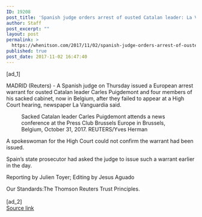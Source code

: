 ```yaml
---
ID: 19208
post_title: 'Spanish judge orders arrest of ousted Catalan leader: La Vanguardia'
author: Staff
post_excerpt: ""
layout: post
permalink: >
  https://whenitson.com/2017/11/02/spanish-judge-orders-arrest-of-ousted-catalan-leader-la-vanguardia/
published: true
post_date: 2017-11-02 16:47:40
---
```

 [ad_1]
<br><div data-reactid="31"><p data-reactid="32">MADRID (Reuters) - A Spanish judge on Thursday issued a European arrest warrant for ousted Catalan leader Carles Puigdemont and four members of his sacked cabinet, now in Belgium, after they failed to appear at a High Court hearing, newspaper La Vanguardia said. </p><div class="PrimaryAsset_container_2pnvl" data-reactid="33"><div class="Image_container_1tVQo" data-reactid="34"><figure tabindex="-1" data-reactid="35"/><figcaption data-reactid="38"><span class="Image_caption_KoNH1" data-reactid="39">Sacked Catalan leader Carles Puigdemont attends a news conference at the Press Club Brussels Europe in Brussels, Belgium, October 31, 2017. REUTERS/Yves Herman   </span></figcaption></div></div><p data-reactid="40">A spokeswoman for the High Court could not confirm the warrant had been issued. </p><p data-reactid="41">Spain’s state prosecutor had asked the judge to issue such a warrant earlier in the day. </p><div class="Attribution_attribution_o4ojT" data-reactid="43"><p class="Attribution_content_27_rw" data-reactid="44">Reporting by Julien Toyer; Editing by Jesus Aguado</p></div><div class="ArticleBody_trustBadgeContainer_1_iEv" data-reactid="45"><span class="ArticleBody_trustBadgeTitle_3xFqc" data-reactid="46">Our Standards:</span><span class="trustBadgeUrl" data-reactid="47">The Thomson Reuters Trust Principles.</span></div></div>
<br>[ad_2]
<br><a href="http://feeds.reuters.com/~r/Reuters/worldNews/~3/ewZeNFpJalU/spanish-judge-orders-arrest-of-ousted-catalan-leader-la-vanguardia-idUSKBN1D22A1">Source link </a>
